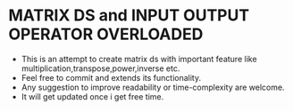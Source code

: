 # MATRIX DS and INPUT OUTPUT OPERATOR OVERLOADED
 - This is an attempt to create matrix ds with important feature like multiplication,transpose,power,inverse etc.
 - Feel free to commit and extends its functionality.
 - Any suggestion to improve readability or time-complexity are welcome.
 - It will get updated once i get free time.
